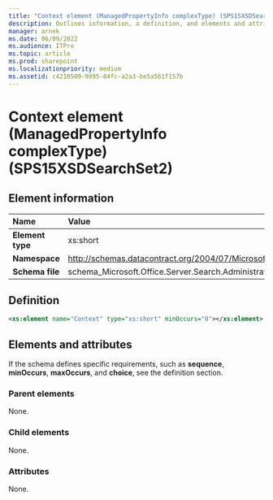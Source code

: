 ```yaml
---
title: "Context element (ManagedPropertyInfo complexType) (SPS15XSDSearchSet2)"
description: Outlines information, a definition, and elements and attributes for the Context element in Sharepoint.
manager: arnek
ms.date: 06/09/2022
ms.audience: ITPro
ms.topic: article
ms.prod: sharepoint
ms.localizationpriority: medium
ms.assetid: c4210509-9895-84fc-a2a3-be5a561f157b
---
```


# Context element (ManagedPropertyInfo complexType) (SPS15XSDSearchSet2)

 
  
## Element information
|Name|Value|
|:-----|:-----|
|**Element type**  |xs:short  |
|**Namespace** |http://schemas.datacontract.org/2004/07/Microsoft.Office.Server.Search.Administration   |
|**Schema file** |schema_Microsoft.Office.Server.Search.Administration.xsd |
   
## Definition

```XML
<xs:element name="Context" type="xs:short" minOccurs="0"></xs:element>

```

## Elements and attributes

If the schema defines specific requirements, such as **sequence**, **minOccurs**, **maxOccurs**, and **choice**, see the definition section. 
  
### Parent elements

None.
  
### Child elements

None.
  
### Attributes

None.
  

